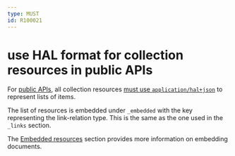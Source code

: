 ```yaml
---
type: MUST
id: R100021
---
```


# use HAL format for collection resources in public APIs

For [public APIs](../../010_core-principles/30_api-scope.md), all collection resources [must use `application/hal+json`](../050_hypermedia/1020_must-implement-rest-maturity-level-3-for-public-apis.md) to represent lists of items.

The list of resources is embedded under `_embedded` with the key representing the link-relation type.
This is the same as the one used in the `_links` section.

The [Embedded resources](2000_embedded-resources.md) section provides more information on embedding documents.
